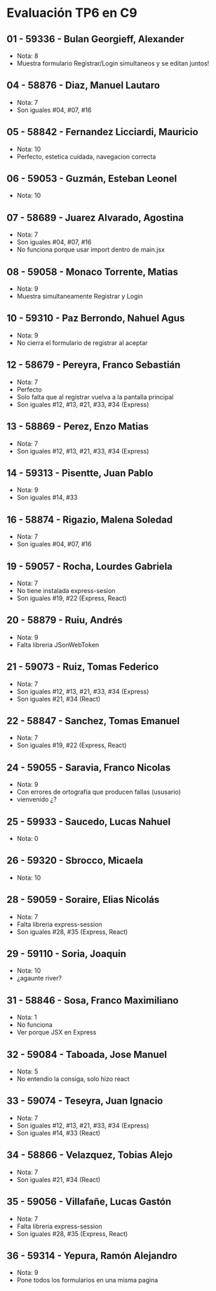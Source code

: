 # Evaluación TP6 en C9

## 01 - 59336 - Bulan Georgieff, Alexander
- Nota: 8
- Muestra formulario Registrar/Login simultaneos y se editan juntos!

## 04 - 58876 - Diaz, Manuel Lautaro
- Nota: 7
- Son iguales #04, #07, #16

## 05 - 58842 - Fernandez Licciardi, Mauricio
- Nota: 10
- Perfecto, estetica cuidada, navegacion correcta

## 06 - 59053 - Guzmán, Esteban Leonel
- Nota: 10

## 07 - 58689 - Juarez Alvarado, Agostina
- Nota: 7
- Son iguales #04, #07, #16
- No funciona porque usar import dentro de main.jsx

## 08 - 59058 - Monaco Torrente, Matias
- Nota: 9
- Muestra simultaneamente Registrar y Login

## 10 - 59310 - Paz Berrondo, Nahuel Agus
- Nota: 9
- No cierra el formulario de registrar al aceptar

## 12 - 58679 - Pereyra, Franco Sebastián
- Nota: 7
- Perfecto
- Solo falta que al registrar vuelva a la pantalla principal
- Son iguales #12, #13, #21, #33, #34 (Express)

## 13 - 58869 - Perez, Enzo Matias
- Nota: 7
- Son iguales #12, #13, #21, #33, #34 (Express)

## 14 - 59313 - Pisentte, Juan Pablo
- Nota: 9
- Son iguales #14, #33

## 16 - 58874 - Rigazio, Malena Soledad
- Nota: 7
- Son iguales #04, #07, #16

## 19 - 59057 - Rocha, Lourdes Gabriela
- Nota: 7
- No tiene instalada express-sesion
- Son iguales #19, #22 (Express, React)

## 20 - 58879 - Ruiu, Andrés
- Nota: 9
- Falta libreria JSonWebToken

## 21 - 59073 - Ruiz, Tomas Federico
- Nota: 7
- Son iguales #12, #13, #21, #33, #34 (Express)
- Son iguales #21, #34 (React)

## 22 - 58847 - Sanchez, Tomas Emanuel
- Nota: 7
- Son iguales #19, #22 (Express, React)

## 24 - 59055 - Saravia, Franco Nicolas
- Nota: 9
- Con errores de ortografía que producen fallas (ususario)
- vienvenido ¿?

## 25 - 59933 - Saucedo, Lucas Nahuel
- Nota: 0

## 26 - 59320 - Sbrocco, Micaela
- Nota: 10

## 28 - 59059 - Soraire, Elias Nicolás
- Nota: 7
- Falta libreria express-session
- Son iguales #28, #35 (Express, React)

## 29 - 59110 - Soria, Joaquin
- Nota: 10
- ¿agaunte river?

## 31 - 58846 - Sosa, Franco Maximiliano
- Nota: 1
- No funciona
- Ver porque JSX en Express

## 32 - 59084 - Taboada, Jose Manuel
- Nota: 5
- No entendio la consiga, solo hizo react

## 33 - 59074 - Teseyra, Juan Ignacio
- Nota: 7
- Son iguales #12, #13, #21, #33, #34 (Express)
- Son iguales #14, #33 (React)

## 34 - 58866 - Velazquez, Tobias Alejo
- Nota: 7
- Son iguales #21, #34 (React)

## 35 - 59056 - Villafañe, Lucas Gastón
- Nota: 7
- Falta libreria express-session
- Son iguales #28, #35 (Express, React)

## 36 - 59314 - Yepura, Ramón Alejandro
- Nota: 9
- Pone todos los formularios en una misma pagina
